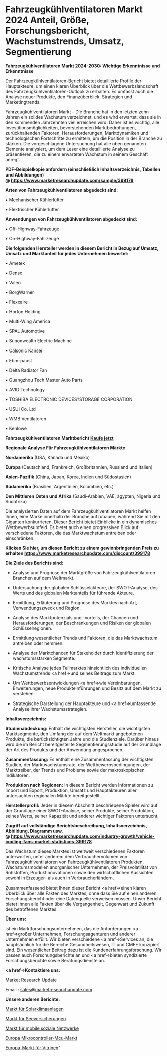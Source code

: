 # Fahrzeugkühlventilatoren Markt 2024 Anteil, Größe, Forschungsbericht, Wachstumstrends, Umsatz, Segmentierung

<strong>Fahrzeugkühlventilatoren Markt 2024-2030: Wichtige Erkenntnisse und Erkenntnisse</strong>

Der Fahrzeugkühlventilatoren-Bericht bietet detaillierte Profile der Hauptakteure, um einen klaren Überblick über die Wettbewerbslandschaft des Fahrzeugkühlventilatoren-Outlook zu erhalten. Es umfasst auch die Analyse neuer Produkte, den Finanzüberblick, Strategien und Marketingtrends.

Fahrzeugkühlventilatoren Markt - Die Branche hat in den letzten zehn Jahren ein solides Wachstum verzeichnet, und es wird erwartet, dass sie in den kommenden Jahrzehnten viel erreichen wird. Daher ist es wichtig, alle Investitionsmöglichkeiten, bevorstehenden Marktbedrohungen, zurückhaltenden Faktoren, Herausforderungen, Marktdynamiken und technologischen Fortschritte zu ermitteln, um die Position in der Branche zu stärken. Die vorgeschlagene Untersuchung hat alle oben genannten Elemente analysiert, um dem Leser eine detaillierte Analyse zu präsentieren, die zu einem erwarteten Wachstum in seinem Geschäft anregt.

<strong><b>PDF-Beispielkopie anfordern (einschließlich Inhaltsverzeichnis, Tabellen und Abbildungen) @ </b></strong><strong><a href=https://www.marketresearchupdate.com/sample/399178><strong>https://www.marketresearchupdate.com/sample/399178</u></a></strong></strong>

<strong>Arten von Fahrzeugkühlventilatoren abgedeckt sind:</strong>

• Mechanischer Kühlerlüfter.

• Elektrischer Kühlerlüfter

<strong>Anwendungen von Fahrzeugkühlventilatoren abgedeckt sind:</strong>

• Off-Highway-Fahrzeuge

• On-Highway-Fahrzeuge

<strong>Die folgenden Hersteller werden in diesem Bericht in Bezug auf Umsatz, Umsatz und Marktanteil für jedes Unternehmen bewertet:</strong>

• Ametek

• Denso

• Valeo

• BorgWarner

• Flexxaire

• Horton Holding

• Multi-Wing America

• SPAL Automotive

• Sunonwealth Electric Machine

• Calsonic Kansei

• Ebm-papst

• Delta Radiator Fan

• Guangzhou Tech Master Auto Parts

• AVID Technology

• TOSHIBA ELECTRONIC DEVICES?STORAGE CORPORATION

• USUI Co. Ltd

• WMB Ventilatoren

• Kenlowe

<strong>Fahrzeugkühlventilatoren Marktbericht <a href=https://www.marketresearchupdate.com/buynow/399178>Kaufe jetzt</a></strong>

<strong>Regionale Analyse Für Fahrzeugkühlventilatoren Märkte</strong>

<strong>Nordamerika</strong> (USA, Kanada und Mexiko)

<strong>Europa</strong> (Deutschland, Frankreich, Großbritannien, Russland und Italien)

<strong>Asien-Pazifik</strong> (China, Japan, Korea, Indien und Südostasien)

<strong>Südamerika</strong> (Brasilien, Argentinien, Kolumbien, etc.)

<strong>Den Mittleren</strong> <strong>Osten und Afrika</strong> (Saudi-Arabien, VAE, ägypten, Nigeria und Südafrika)

Die analysierten Daten auf dem Fahrzeugkühlventilatoren Markt helfen Ihnen, eine Marke innerhalb der Branche aufzubauen, während Sie mit den Giganten konkurrieren. Dieser Bericht bietet Einblicke in ein dynamisches Wettbewerbsumfeld. Es bietet auch einen progressiven Blick auf verschiedene Faktoren, die das Marktwachstum antreiben oder einschränken.

<strong>Klicken Sie hier, um diesen Bericht zu einem gewinnbringenden Preis zu erhalten
</strong><strong><a href=https://www.marketresearchupdate.com/discount/399178>https://www.marketresearchupdate.com/discount/399178</b></u></strong></a>

<strong>Die Ziele des Berichts sind:</strong>

- Analyse und Prognose der Marktgröße von Fahrzeugkühlventilatoren Branchen auf dem Weltmarkt.

- Untersuchung der globalen Schlüsselakteure, der SWOT-Analyse, des Werts und des globalen Marktanteils für führende Akteure.

- Ermittlung, Erläuterung und Prognose des Marktes nach Art, Verwendungszweck und Region.

- Analyse des Marktpotenzials und -vorteils, der Chancen und Herausforderungen, der Beschränkungen und Risiken der globalen Schlüsselregionen.

- Ermittlung wesentlicher Trends und Faktoren, die das Marktwachstum antreiben oder hemmen.

- Analyse der Marktchancen für Stakeholder durch Identifizierung der wachstumsstarken Segmente.

- Kritische Analyse jedes Teilmarktes hinsichtlich des individuellen Wachstumstrends <a href=>und</a> seines Beitrags zum Markt.

- Um Wettbewerbsentwicklungen <a href=>wie</a> Vereinbarungen, Erweiterungen, neue Produkteinführungen und Besitz auf dem Markt zu verstehen.

- Strategische Darstellung der Hauptakteure und <a href=>umfas</a>sende Analyse ihrer Wachstumsstrategien.

<strong>Inhaltsverzeichnis:</strong>

<strong>Studienabdeckung:</strong> Enthält die wichtigsten Hersteller, die wichtigsten Marktsegmente, den Umfang der auf dem Weltmarkt angebotenen Produkte, die berücksichtigten Jahre und die Studienziele. Darüber hinaus wird die im Bericht bereitgestellte Segmentierungsstudie auf der Grundlage der Art des Produkts und der Anwendung angesprochen.

<strong>Zusammenfassung:</strong> Es enthält eine Zusammenfassung der wichtigsten Studien, der Marktwachstumsrate, der Wettbewerbsbedingungen, der Markttreiber, der Trends und Probleme sowie der makroskopischen Indikatoren.

<strong>Produktion nach Regionen:</strong> In diesem Bericht werden Informationen zu Import und Export, Produktion, Umsatz und Hauptakteuren aller untersuchten regionalen Märkte bereitgestellt.

<strong>Herstellerprofil:</strong> Jeder in diesem Abschnitt beschriebene Spieler wird auf der Grundlage einer SWOT-Analyse, seiner Produkte, seiner Produktion, seines Werts, seiner Kapazität und anderer wichtiger Faktoren untersucht.

<strong><b>Zugriff auf vollständige Berichtsbeschreibung, Inhaltsverzeichnis, Abbildung, Diagramm usw. @ </b></strong><strong><a href=https://www.marketresearchupdate.com/industry-growth/vehicle-cooling-fans-market-statistices-399178>https://www.marketresearchupdate.com/industry-growth/vehicle-cooling-fans-market-statistices-399178</a></strong>

Das Wachstum dieses Marktes ist weltweit verschiedenen Faktoren unterworfen, unter anderem dem Verbrauchervolumen von Fahrzeugkühlventilatoren von Fahrzeugkühlventilatoren Produkten, Wachstumsmodellen anorganischer Unternehmen, der Preisvolatilität von Rohstoffen, Produktinnovationen sowie den wirtschaftlichen Aussichten sowohl in Erzeuger- als auch in Verbraucherländern.

Zusammenfassend bietet Ihnen dieser Bericht <a href=>einen</a> klaren Überblick über alle Fakten des Marktes, ohne dass Sie auf einen anderen Forschungsbericht oder eine Datenquelle verweisen müssen. Unser Bericht bietet Ihnen alle Fakten über die Vergangenheit, Gegenwart und Zukunft des betroffenen Marktes.

<strong>Über uns:</strong>

 ist ein Marktforschungsunternehmen, das die Anforderungen <a href=>großer</a> Unternehmen, Forschungsagenturen und anderer Unternehmen erfüllt. Wir bieten verschiedene <a href=>Services</a> an, die hauptsächlich für die Bereiche Gesundheitswesen, IT und CMFE konzipiert sind. Ein wesentlicher Beitrag dazu ist die Kundenerfahrungsforschung. Wir passen auch Forschungsberichte an und <a href=>bieten</a> syndizierte Forschungsberichte sowie Beratungsdienste an.

<strong><a href=>Kontaktiere uns:</a></strong>

Market Research Update

Email : sales@marketresearchupdate.com

<strong>Unsere anderen Berichte:</strong>

<a href=https://www.linkedin.com/pulse/solar-air-conditioner-market-size-region-outlook>Markt für Solarklimaanlagen</a>

<a href=https://www.linkedin.com/pulse/marine-insurance-market-size-emerging-trends>Markt für Seeversicherungen</a>

<a href=https://www.linkedin.com/pulse/mobile-social-networking-market-report-2023-top-company>Markt für mobile soziale Netzwerke</a>

<a href=https://www.linkedin.com/pulse/europe-microcontrollers-mcu-market-size-2023>Europa Mikrocontroller-Mcu-Markt</a>

<a href=https://www.linkedin.com/pulse/europe-display-cases-market-size2023-2030-analysis-research>Europa-Markt für Vitrinen</a>"
